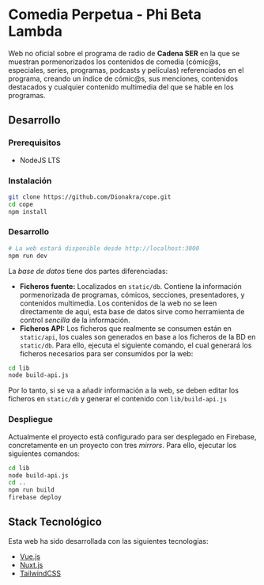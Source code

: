 # Comedia Perpetua - Phi Beta Lambda
Web no oficial sobre el programa de radio de **Cadena SER** en la que se muestran pormenorizados los contenidos de comedia (cómic@s, especiales, series, programas, podcasts y películas) referenciados en el programa, creando un índice de cómic@s, sus menciones, contenidos destacados y cualquier contenido multimedia del que se hable en los programas.

## Desarrollo
### Prerequisitos
* NodeJS LTS

### Instalación
```sh
git clone https://github.com/Dionakra/cope.git
cd cope
npm install
```

### Desarrollo
```sh
# La web estará disponible desde http://localhost:3000
npm run dev
```

La *base de datos* tiene dos partes diferenciadas:
* **Ficheros fuente:** Localizados en `static/db`. Contiene la información pormenorizada de programas, cómicos, secciones, presentadores, y contenidos multimedia. Los contenidos de la web no se leen directamente de aquí, esta base de datos sirve como herramienta de control *sencilla* de la información.
* **Ficheros API:** Los ficheros que realmente se consumen están en `static/api`, los cuales son generados en base a los ficheros de la BD en `static/db`. Para ello, ejecuta el siguiente comando, el cual generará los ficheros necesarios para ser consumidos por la web:
```sh
cd lib
node build-api.js
```
Por lo tanto, si se va a añadir información a la web, se deben editar los ficheros en `static/db` y generar el contenido con `lib/build-api.js`

### Despliegue
Actualmente el proyecto está configurado para ser desplegado en Firebase, concretamente en un proyecto con tres *mirrors*. Para ello, ejecutar los siguientes comandos:

```sh
cd lib
node build-api.js
cd ..
npm run build
firebase deploy
```
## Stack Tecnológico
Esta web ha sido desarrollada con las siguientes tecnologías:
* [Vue.js](https://vuejs.org/)
* [Nuxt.js](https://nuxtjs.org/)
* [TailwindCSS](https://tailwindcss.com/)
